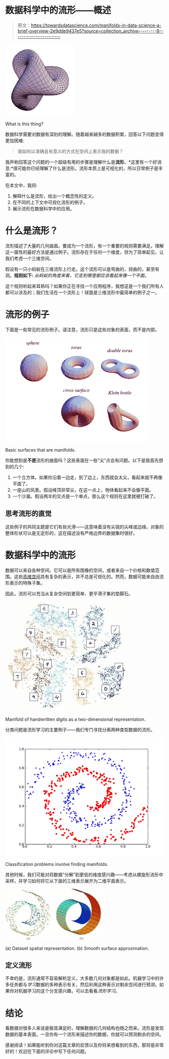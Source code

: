 # 数据科学中的流形——概述

> 原文：<https://towardsdatascience.com/manifolds-in-data-science-a-brief-overview-2e9dde9437e5?source=collection_archive---------8----------------------->

![](img/ba7bf9879e2b1393bf1dce6687984e90.png)

What is this thing?

数据科学需要对数据有深刻的理解。随着越来越多的数据积累，回答以下问题变得更加困难:

> 我如何以准确且有意义的方式在空间上表示我的数据？

我声称回答这个问题的一个超级有用的步骤是理解什么是**流形**。*这里有一个好消息:*很可能你已经理解了什么是流形。流形本质上是可视化的，所以日常例子是丰富的。

在本文中，我将:

1.  解释什么是流形，给出一个概念性的定义。
2.  在不同的上下文中可视化流形的例子。
3.  展示流形在数据科学中的应用。

# 什么是流形？

流形描述了大量的几何曲面。要成为一个流形，有一个重要的规则需要满足。理解这一属性的最好方法是通过例子。流形存在于任何一个维度，但为了简单起见，让我们考虑一个三维空间。

假设有一只小蚂蚁在三维流形上行走。这个流形可以是弯曲的，扭曲的，甚至有洞。**规则如下:** *从蚂蚁的角度来看，它走到哪里都应该看起来像一个平面*。

这个规则听起来耳熟吗？如果你正在寻找一个应用程序，我想这是一个我们所有人都可以涉及的；我们生活在一个流形上！球面是三维流形中最简单的例子之一。

# 流形的例子

下面是一些常见的流形例子。请注意，流形只是这些对象的表面，而不是内部。

![](img/fc5b32926166b51eae184440a1d29963.png)

Basic surfaces that are manifolds.

你能想到是**不是**流形的曲面吗？这些表面在一些“尖”点会有问题。以下是我首先想到的几个:

1.  一个立方体。如果你沿着一边走，到了边上，东西就会太尖，看起来就不再像平面了。
2.  一座山的风景。假设峰顶非常尖，在这一点上，物体看起来不会像平面。
3.  一个沙漏。假设两半的交点是一个单点，那么这个规则在这里就被打破了。

## 思考流形的直觉

这些例子的共同主题是它们有些光滑——这意味着没有尖锐的尖峰或边缘。对象的整体形状可以是无定形的，这在描述没有严格边界的数据集时很好。

# 数据科学中的流形

数据可以来自各种空间。它可以是所有图像的空间，或者来自一个价格和数值范围。这些[高维空间](/understanding-high-dimensional-spaces-in-machine-learning-4c5c38930b6a)具有复杂的表示，并不总是可视化的。然而，数据可能来自由流形表示的特殊子集。

因此，流形可以充当从复杂空间到更简单、更平滑子集的垫脚石。

![](img/8988de61e8b6f9359540e4d60a6019e8.png)

Manifold of handwritten digits as a two-dimensional representation.

分类问题是流形学习的主要例子——我们专门寻找分离两种类型数据的流形。

![](img/78489f5c2ba00e9a8bd791308634e34f.png)

Classification problems involve finding manifolds.

其他时候，我们可能对将数据“分解”到更低的维度感兴趣——考虑从螺旋形流形中采样，并学习如何将它从下面的三维表示展开为二维平面表示。

![](img/2726beec90ca903dc70808407cb31dcf.png)

(a) Dataset spatial representation. (b) Smooth surface approximation.

## 定义流形

不幸的是，流形通常不容易解析定义，大多数几何对象都是如此。机器学习中的许多任务都与*学习*数据的多种表示有关，然后利用这种表示对剩余空间进行预测。如果你对机器学习的这个分支感兴趣，可以去看看*流形学习*。

# 结论

看数据对很多人来说是极其满足的，理解数据的几何结构也随之而来。流形是发现数据的基本表面。一旦你有一个流形来描述你的数据，你就可以预测剩余的空间。

感谢阅读！如果能听到你对这篇文章的反馈以及你将来想看到的东西，那将是非常好的！欢迎在下面的评论中写下任何问题。